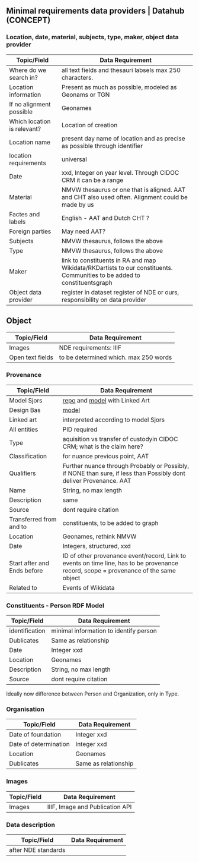 ## Minimal requirements data providers | Datahub (CONCEPT)

### Location, date, material, subjects, type, maker, object data provider
| Topic/Field | Data Requirement |
|----------|----------|
| Where do we search in?   | all text fields and thesauri labsels max 250 characters.  |
| Location information    | Present as much as possible, modeled as Geonams or TGN  |
| If no alignment possible    | Geonames   |
| Which location is relevant?    | Location of creation  |
| Location name    | present day name of location and as precise as possible through identifier   |
| location requirements    | universal  |
| Date    | xxd, Integer on year level. Through CIDOC CRM it can be a range   |
| Material    | NMVW thesaurus or one that is aligned. AAT and CHT also used often. Alignment could be made by us  |
| Factes and labels    | English - AAT and Dutch CHT ?  |
| Foreign parties  | May need AAT?  |
| Subjects   | NMVW thesaurus, follows the above  |
| Type   | NMVW thesaurus, follows the above  |
| Maker   | link to constituents in RA and map Wikidata/RKDartists to our constituents. Communities to be added to constituentsgraph  |
| Object data provider   | register in dataset register of NDE or ours, responsibility on data provider  |


## Object
| Topic/Field | Data Requirement |
|----------|----------|
|Images|NDE requirements: IIIF|
|Open text fields|to be determined which. max 250 words|

### Provenance
| Topic/Field | Data Requirement |
|----------|----------|
|Model Sjors| [repo](https://github.com/colonial-heritage/data-models/blob/main/provenance-events/conceptual.md) and [model](https://github.com/colonial-heritage/data-models?tab=readme-ov-file) with Linked Art|
|Design Bas|[model](https://gui-prototype.colonialcollections.nl/object.html)|
|Linked art|interpreted according to model Sjors|
|All entities|PID required|
|Type|aquisition vs transfer of custodyin CIDOC CRM; what is the claim here?|
|Classification|for nuance previous point, AAT|
|Qualifiers|Further nuance through Probably or Possibly, if NONE than sure, if less than Possibly dont deliver Provenance. AAT|
| Name | String, no max length|
| Description | same |
| Source | dont require citation |
| Transferred from and to | constituents, to be added to graph |
| Location | Geonames, rethink NMVW |
| Date | Integers, structured, xxd |
| Start after and Ends before | ID of other provenance event/record, Link to events on time line, has to be provenance record, scope = provenance of the same object |
| Related to | Events of Wikidata |

### Constituents - Person RDF Model
| Topic/Field | Data Requirement |
|----------|----------|
|identification| minimal information to identify person |
| Dublicates | Same as relationship |
| Date | Integer xxd |
| Location | Geonames |
| Description | String, no max length | 
| Source | dont require citation | 

Ideally now difference between Person and Organization, only in Type.

### Organisation
| Topic/Field | Data Requirement |
|----------|----------|
| Date of foundation | Integer xxd |
| Date of determination | Integer xxd |
| Location | Geonames |
| Dublicates | Same as relationship |

### Images
| Topic/Field | Data Requirement |
|----------|----------|
|Images|IIIF, Image and Publication API|

### Data description
| Topic/Field | Data Requirement |
|----------|----------|
|  after NDE standards
